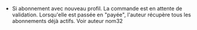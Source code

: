 - Si abonnement avec nouveau profil. La commande est en attente de validation.
Lorsqu'elle est passée en "payée", l'auteur récupère tous les abonnements déjà actifs. Voir auteur nom32
